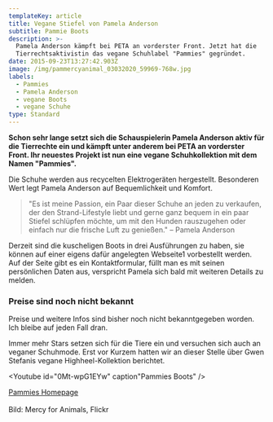 ```yaml
---
templateKey: article
title: Vegane Stiefel von Pamela Anderson
subtitle: Pammie Boots
description: >-
  Pamela Anderson kämpft bei PETA an vorderster Front. Jetzt hat die
  Tierrechtsaktivistin das vegane Schuhlabel "Pammies" gegründet.
date: 2015-09-23T13:27:42.903Z
image: /img/pammercyanimal_03032020_59969-768w.jpg
labels:
  - Pammies
  - Pamela Anderson
  - vegane Boots
  - vegane Schuhe
type: Standard
---
```

**Schon sehr lange setzt sich die Schauspielerin Pamela Anderson aktiv für die Tierrechte ein und kämpft unter anderem bei PETA an vorderster Front. Ihr neuestes Projekt ist nun eine vegane Schuhkollektion mit dem Namen "Pammies".**

Die Schuhe werden aus recycelten Elektrogeräten hergestellt. Besonderen Wert legt Pamela Anderson auf Bequemlichkeit und Komfort.

> "Es ist meine Passion, ein Paar dieser Schuhe an jeden zu verkaufen, der den Strand-Lifestyle liebt und gerne ganz bequem in ein paar Stiefel schlüpfen möchte, um mit den Hunden rauszugehen oder einfach nur die frische Luft zu genießen." – Pamela Anderson

Derzeit sind die kuscheligen Boots in drei Ausführungen zu haben, sie können auf einer eigens dafür angelegten Webseite1 vorbestellt werden. Auf der Seite gibt es ein Kontaktformular, füllt man es mit seinen persönlichen Daten aus, verspricht Pamela sich bald mit weiteren Details zu melden.

### Preise sind noch nicht bekannt

Preise und weitere Infos sind bisher noch nicht bekanntgegeben worden. Ich bleibe auf jeden Fall dran.

Immer mehr Stars setzen sich für die Tiere ein und versuchen sich auch an veganer Schuhmode. Erst vor Kurzem hatten wir an dieser Stelle über Gwen Stefanis vegane Highheel-Kollektion berichtet.

<Youtube id="0Mt-wpG1EYw" caption"Pammies Boots" />

[Pammies Homepage](http://www.pammieslife.com/)\
\
Bild: Mercy for Animals, Flickr